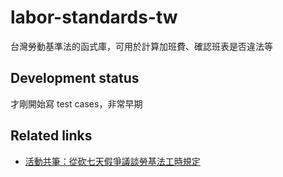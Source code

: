 # labor-standards-tw

台灣勞動基準法的函式庫，可用於計算加班費、確認班表是否違法等

## Development status

才剛開始寫 test cases，非常早期

## Related links

* [活動共筆：從砍七天假爭議談勞基法工時規定](https://g0v.hackpad.com/3hMbxYbFCxv)
